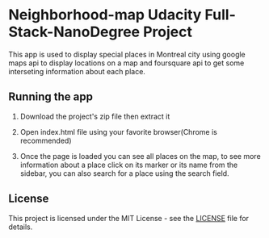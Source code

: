 # Neighborhood-map Udacity Full-Stack-NanoDegree Project
This app is used to display special places in Montreal city using google maps api to display locations on a map and foursquare api
to get some interseting information about each place.

## Running the app

1. Download the project's zip file then extract it

2. Open index.html file using your favorite browser(Chrome is recommended)

3. Once the page is loaded you can see all places on the map, to see more information about a place click on its marker 
or its name from the sidebar, you can also search for a place using the search field.

## License
This project is licensed under the MIT License - see the [LICENSE](https://github.com/arrickx/Item-Catalog-Application/blob/master/LICENSE) file for details.

